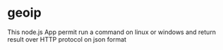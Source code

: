 # geoip
This node.js App permit run a command on linux or windows and return result over HTTP protocol on json format
